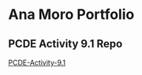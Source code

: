 # Ana Moro Portfolio
## PCDE Activity 9.1 Repo
<a href="https://anamoro.github.io/PCDE-Activity-9.1/"> PCDE-Activity-9.1 </a>

